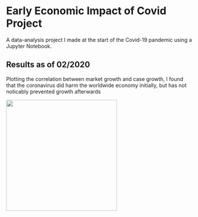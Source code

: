 # Early Economic Impact of Covid Project
A data-analysis project I made at the start of the Covid-19 pandemic using a Jupyter Notebook.
## Results as of 02/2020
Plotting the correlation between market growth and case growth, I found that the coronavirus did harm the worldwide economy initially, but has not noticably prevented growth afterwards

<img src="https://user-images.githubusercontent.com/45399002/134822013-5089dd20-f9cc-40ae-a79e-37d333a8b7e1.png" width=300>
